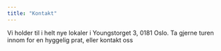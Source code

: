 ```yaml
---
title: "Kontakt"
---
```


Vi holder til i helt nye lokaler i Youngstorget 3, 0181 Oslo. Ta gjerne turen innom for en hyggelig prat, eller kontakt oss
